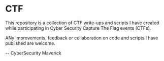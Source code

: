 # CTF

This repository is a collection of CTF write-ups and scripts I have created while participating in Cyber Security Capture The Flag events (CTFs).

ANy improvements, feedback or collaboration on code and scripts I have published are welcome.


-- CyberSecurity Maverick
